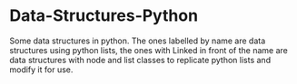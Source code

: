# Data-Structures-Python
Some data structures in python. The ones labelled by name are data structures using python lists, the ones with Linked in front of the name are data structures with node and list classes to replicate python lists and modify it for use.
